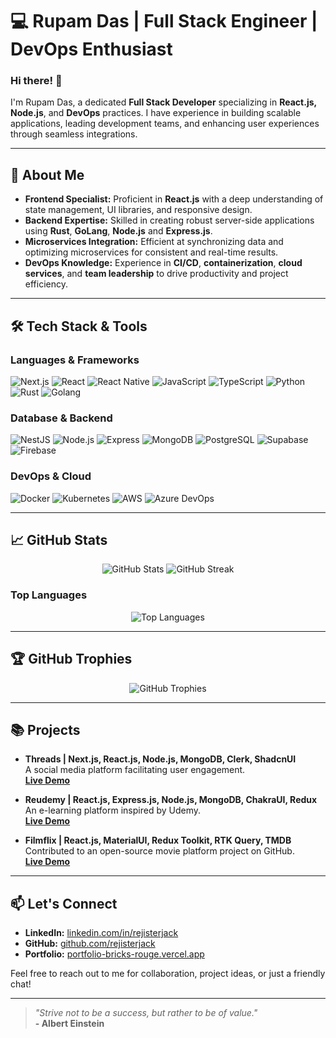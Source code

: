 # 💻 **Rupam Das | Full Stack Engineer | DevOps Enthusiast**

### Hi there! 👋  
I'm Rupam Das, a dedicated **Full Stack Developer** specializing in **React.js, Node.js**, and **DevOps** practices. I have experience in building scalable applications, leading development teams, and enhancing user experiences through seamless integrations.

---

## 🚀 **About Me**

- **Frontend Specialist:** Proficient in **React.js** with a deep understanding of state management, UI libraries, and responsive design.
- **Backend Expertise:** Skilled in creating robust server-side applications using **Rust**, **GoLang**, **Node.js** and **Express.js**.
- **Microservices Integration:** Efficient at synchronizing data and optimizing microservices for consistent and real-time results.
- **DevOps Knowledge:** Experience in **CI/CD**, **containerization**, **cloud services**, and **team leadership** to drive productivity and project efficiency.

---

## 🛠️ **Tech Stack & Tools**

### **Languages & Frameworks**  
![Next.js](https://img.shields.io/badge/Next.js-000000?style=for-the-badge&logo=next.js) 
![React](https://img.shields.io/badge/React-61DAFB?style=for-the-badge&logo=react) 
![React Native](https://img.shields.io/badge/React_Native-61DAFB?style=for-the-badge&logo=react) 
![JavaScript](https://img.shields.io/badge/JavaScript-323330?style=for-the-badge&logo=javascript) 
![TypeScript](https://img.shields.io/badge/TypeScript-007ACC?style=for-the-badge&logo=typescript) 
![Python](https://img.shields.io/badge/Python-3776AB?style=for-the-badge&logo=python) 
![Rust](https://img.shields.io/badge/Rust-000000?style=for-the-badge&logo=rust) 
![Golang](https://img.shields.io/badge/Go-00ADD8?style=for-the-badge&logo=go) 


### **Database & Backend**  
![NestJS](https://img.shields.io/badge/NestJS-E0234E?style=for-the-badge&logo=nestjs)
![Node.js](https://img.shields.io/badge/Node.js-339933?style=for-the-badge&logo=node.js) 
![Express](https://img.shields.io/badge/Express.js-000000?style=for-the-badge&logo=express) 
![MongoDB](https://img.shields.io/badge/MongoDB-47A248?style=for-the-badge&logo=mongodb) 
![PostgreSQL](https://img.shields.io/badge/PostgreSQL-316192?style=for-the-badge&logo=postgresql) 
![Supabase](https://img.shields.io/badge/Supabase-3ECF8E?style=for-the-badge&logo=supabase) 
![Firebase](https://img.shields.io/badge/Firebase-FFCA28?style=for-the-badge&logo=firebase) 

### **DevOps & Cloud**  
![Docker](https://img.shields.io/badge/Docker-2496ED?style=for-the-badge&logo=docker) 
![Kubernetes](https://img.shields.io/badge/Kubernetes-326CE5?style=for-the-badge&logo=kubernetes) 
![AWS](https://img.shields.io/badge/AWS-232F3E?style=for-the-badge&logo=amazon-aws) 
![Azure DevOps](https://img.shields.io/badge/Azure%20DevOps-0078D7?style=for-the-badge&logo=azure-devops) 

---

## 📈 **GitHub Stats**

<p align="center">
<img src="https://github-readme-stats.vercel.app/api?username=rejisterjack&show_icons=true&theme=github_dark&hide_border=true" alt="GitHub Stats">
<img src="https://github-readme-streak-stats.herokuapp.com/?user=rejisterjack&theme=github-dark-blue&hide_border=true" alt="GitHub Streak">
</p>

### **Top Languages**  
<p align="center">
<img src="https://github-readme-stats.vercel.app/api/top-langs/?username=rejisterjack&layout=compact&theme=github_dark&hide_border=true" alt="Top Languages">
</p>

---

## 🏆 **GitHub Trophies**  
<p align="center">
<img src="https://github-profile-trophy.vercel.app/?username=rejisterjack&theme=onedark&no-frame=true&row=1&column=6" alt="GitHub Trophies">
</p>

---

## 📚 **Projects**

- **Threads | Next.js, React.js, Node.js, MongoDB, Clerk, ShadcnUI**  
A social media platform facilitating user engagement.  
**[Live Demo](https://threads-app-dark.vercel.app/)**  

- **Reudemy | React.js, Express.js, Node.js, MongoDB, ChakraUI, Redux**  
An e-learning platform inspired by Udemy.  
**[Live Demo](https://reudemy-frontend.vercel.app/)**  

- **Filmflix | React.js, MaterialUI, Redux Toolkit, RTK Query, TMDB**  
Contributed to an open-source movie platform project on GitHub.  
**[Live Demo](https://filmflix-with-ai.vercel.app/)**  

---

## 📫 **Let's Connect**

- **LinkedIn:** [linkedin.com/in/rejisterjack](https://www.linkedin.com/in/rejisterjack)  
- **GitHub:** [github.com/rejisterjack](https://github.com/rejisterjack)  
- **Portfolio:** [portfolio-bricks-rouge.vercel.app](https://portfolio-bricks-rouge.vercel.app)  

Feel free to reach out to me for collaboration, project ideas, or just a friendly chat!

---

> *"Strive not to be a success, but rather to be of value."*  
> **- Albert Einstein**
